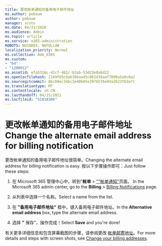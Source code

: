 ```yaml
---
title: 更改帐单通知的备用电子邮件地址
ms.author: pebaum
author: pebaum
manager: scotv
ms.date: 04/21/2020
ms.audience: Admin
ms.topic: article
ms.service: o365-administration
ROBOTS: NOINDEX, NOFOLLOW
localization_priority: Normal
ms.collection: Adm_O365
ms.custom:
- "64"
- "1200012"
ms.assetid: efa5316c-42c7-461c-b2ab-53d23e0a6d22
ms.openlocfilehash: 2169f65cda6386aad5c061d38aaf7890a5a0c0a2
ms.sourcegitcommit: 8bc60ec34bc1e40685e3976576e04a2623f63a7c
ms.translationtype: MT
ms.contentlocale: zh-CN
ms.lasthandoff: 04/15/2021
ms.locfileid: "51818386"
---
```

# <a name="change-the-alternate-email-address-for-billing-notification"></a><span data-ttu-id="c8ad3-102">更改帐单通知的备用电子邮件地址</span><span class="sxs-lookup"><span data-stu-id="c8ad3-102">Change the alternate email address for billing notification</span></span>

<span data-ttu-id="c8ad3-103">更改帐单通知的备用电子邮件地址很简单。</span><span class="sxs-lookup"><span data-stu-id="c8ad3-103">Changing the alternate email address for billing notification is easy.</span></span> <span data-ttu-id="c8ad3-104">按以下步骤操作即可：</span><span class="sxs-lookup"><span data-stu-id="c8ad3-104">Just follow these steps:</span></span>
  
1. <span data-ttu-id="c8ad3-105">在 Microsoft 365 管理中心中，转到"**帐单** \> [""帐单通知"](https://go.microsoft.com/fwlink/p/?linkid=853212)页面。  </span><span class="sxs-lookup"><span data-stu-id="c8ad3-105">In the Microsoft 365 admin center, go to the **Billing** \>  [Billing Notifications](https://go.microsoft.com/fwlink/p/?linkid=853212) page.</span></span>

2. <span data-ttu-id="c8ad3-106">从列表中选择一个名称。</span><span class="sxs-lookup"><span data-stu-id="c8ad3-106">Select a name from the list.</span></span>

3. <span data-ttu-id="c8ad3-107">在 **"备用电子邮件地址"** 框中，键入备用电子邮件地址。</span><span class="sxs-lookup"><span data-stu-id="c8ad3-107">In the **Alternative email address** box, type the alternate email address.</span></span>

4. <span data-ttu-id="c8ad3-108">选择 **"** 保存"，操作完成！</span><span class="sxs-lookup"><span data-stu-id="c8ad3-108">Select **Save** and you're done!</span></span>

<span data-ttu-id="c8ad3-109">有关更多详细信息和包含屏幕截图的步骤，请参阅更改 [帐单邮寄地址](https://docs.microsoft.com/microsoft-365/commerce/billing-and-payments/change-your-billing-addresses)。</span><span class="sxs-lookup"><span data-stu-id="c8ad3-109">For more details and steps with screen shots, see [Change your billing addresses](https://docs.microsoft.com/microsoft-365/commerce/billing-and-payments/change-your-billing-addresses).</span></span>
  